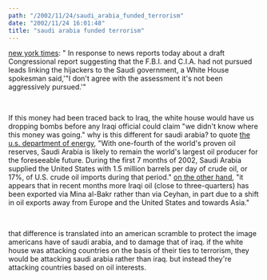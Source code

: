 ```yaml
---
path: "/2002/11/24/saudi_arabia_funded_terrorism" 
date: "2002/11/24 16:01:48" 
title: "saudi arabia funded terrorism" 
---
```

<p><a href="http://www.nytimes.com/2002/11/24/international/middleeast/24ENVO.html?ex=1038805200&amp;en=20da045f1e8d80c0&amp;ei=5062">new york times</a>: " In response to news reports today about a draft Congressional report suggesting that the F.B.I. and C.I.A. had not pursued leads linking the hijackers to the Saudi government, a White House spokesman said,'"I don't agree with the assessment it's not been aggressively pursued.'"</p><br><p>If this money had been traced back to Iraq, the white house would have us dropping bombs before any Iraqi official could claim "we didn't know where this money was going." why is this different for saudi arabia? to quote <a href="http://www.eia.doe.gov/emeu/cabs/saudi.html">the u.s. department of energy</a>, "With one-fourth of the world's proven oil reserves, Saudi Arabia is likely to remain the world's largest oil producer for the foreseeable future. During the first 7 months of 2002, Saudi Arabia supplied the United States with 1.5 million barrels per day of crude oil, or 17%, of U.S. crude oil imports during that period." <a href="http://www.eia.doe.gov/emeu/cabs/iraq.html">on the other hand</a>, "it appears that in recent months more Iraqi oil (close to three-quarters) has been exported via Mina al-Bakr rather than via Ceyhan, in part due to a shift in oil exports away from Europe and the United States and towards Asia."</p><br><p>that difference is translated into an american scramble to protect the image americans have of saudi arabia, and to damage that of iraq. if the white house was attacking countries on the basis of their ties to terrorism, they would be attacking saudi arabia rather than iraq. but instead they're attacking countries based on oil interests.</p>